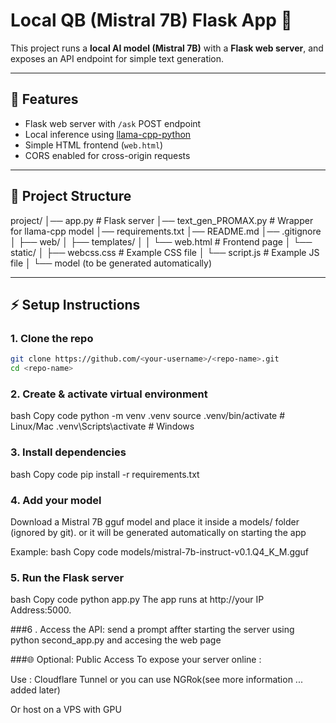 # Local QB (Mistral 7B) Flask App 🚀

This project runs a **local AI model (Mistral 7B)** with a **Flask web server**, and exposes an API endpoint for simple text generation.

---

## 🔧 Features
- Flask web server with `/ask` POST endpoint
- Local inference using [llama-cpp-python](https://github.com/abetlen/llama-cpp-python)
- Simple HTML frontend (`web.html`)
- CORS enabled for cross-origin requests

---

## 📂 Project Structure
project/
│── app.py                 # Flask server
│── text_gen_PROMAX.py     # Wrapper for llama-cpp model
│── requirements.txt
│── README.md
│── .gitignore
│
├── web/
│   ├── templates/
│   │   └── web.html       # Frontend page
│   └── static/
│       ├── webcss.css     # Example CSS file
│       └── script.js      # Example JS file
│
└── model (to be generated automatically)

---

## ⚡ Setup Instructions

### 1. Clone the repo
```bash
git clone https://github.com/<your-username>/<repo-name>.git
cd <repo-name>
```

### 2. Create & activate virtual environment
bash
Copy code
python -m venv .venv
source .venv/bin/activate   # Linux/Mac
.venv\Scripts\activate      # Windows

### 3. Install dependencies
bash
Copy code
pip install -r requirements.txt

### 4. Add your model
Download a Mistral 7B gguf model and place it inside a models/ folder (ignored by git).
or it will be generated automatically on starting the app

Example:
bash
Copy code
models/mistral-7b-instruct-v0.1.Q4_K_M.gguf

### 5. Run the Flask server
bash
Copy code
python app.py
The app runs at http://your IP Address:5000.

###6 . Access the API:
 send a prompt affter starting the server using python second_app.py and accesing the web page 

###🌐 Optional: Public Access
To expose your server online :

Use : Cloudflare Tunnel or you can use NGRok(see more information ... added later)

Or host on a VPS with GPU
